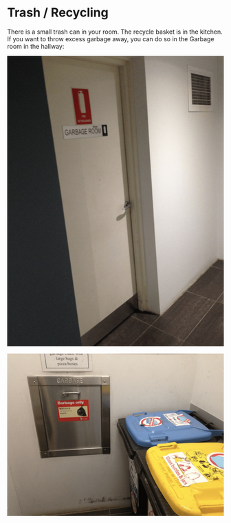 # Trash / Recycling

There is a small trash can in your room. The recycle basket is in the kitchen. If you want to throw excess garbage away, you can do so in the Garbage room in the hallway:

![Garbage Room Door](img/trash/garbage-room-door.png)

![Garbage Room Shoot](img/trash/garbage-room-shoot.png)

